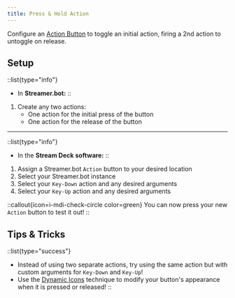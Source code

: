 ```yaml
---
title: Press & Hold Action
---
```


Configure an [Action Button](/guide/keys#action) to toggle an initial action, firing a 2nd action to untoggle on release.

## Setup

::list{type="info"}
- In **Streamer.bot:**
::

1. Create any two actions:
    - One action for the initial press of the button
    - One action for the release of the button

___

::list{type="info"}
- In the **Stream Deck software:**
::

1. Assign a Streamer.bot `Action` button to your desired location
2. Select your Streamer.bot instance
3. Select your `Key-Down` action and any desired arguments
4. Select your `Key-Up` action and any desired arguments

::callout{icon=i-mdi-check-circle color=green}
You can now press your new `Action` button to test it out!
::

## Tips & Tricks

::list{type="success"}
- Instead of using two separate actions, try using the same action but with custom arguments for `Key-Down` and `Key-Up`!
- Use the [Dynamic Icons](/examples/streamdeck/dynamic-icons) technique to modify your button's appearance when it is pressed or released!
::